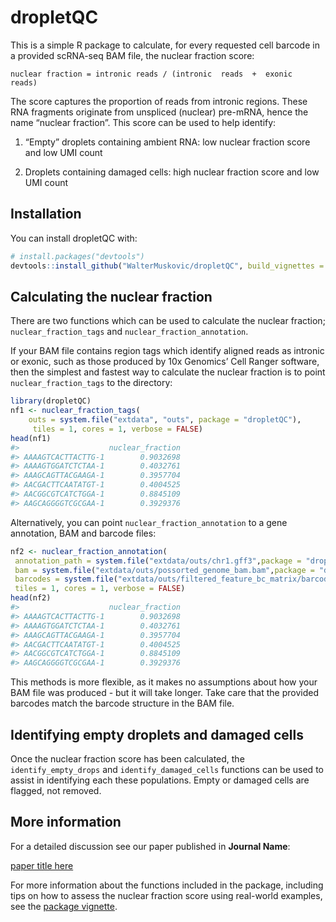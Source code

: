 
<!-- README.md is generated from README.Rmd. Please edit that file -->

# dropletQC

<!-- badges: start -->
<!-- badges: end -->

This is a simple R package to calculate, for every requested cell
barcode in a provided scRNA-seq BAM file, the nuclear fraction score:

    nuclear fraction = intronic reads / (intronic  reads  +  exonic  reads)

The score captures the proportion of reads from intronic regions. These
RNA fragments originate from unspliced (nuclear) pre-mRNA, hence the
name “nuclear fraction”. This score can be used to help identify:

1.  “Empty” droplets containing ambient RNA: low nuclear fraction score
    and low UMI count

2.  Droplets containing damaged cells: high nuclear fraction score and
    low UMI count

## Installation

You can install dropletQC with:

``` r
# install.packages("devtools")
devtools::install_github("WalterMuskovic/dropletQC", build_vignettes = TRUE)
```

## Calculating the nuclear fraction

There are two functions which can be used to calculate the nuclear
fraction; `nuclear_fraction_tags` and `nuclear_fraction_annotation`.

If your BAM file contains region tags which identify aligned reads as
intronic or exonic, such as those produced by 10x Genomics’ Cell Ranger
software, then the simplest and fastest way to calculate the nuclear
fraction is to point `nuclear_fraction_tags` to the directory:

``` r
library(dropletQC)
nf1 <- nuclear_fraction_tags(
    outs = system.file("extdata", "outs", package = "dropletQC"),
     tiles = 1, cores = 1, verbose = FALSE)
head(nf1)
#>                    nuclear_fraction
#> AAAAGTCACTTACTTG-1        0.9032698
#> AAAAGTGGATCTCTAA-1        0.4032761
#> AAAGCAGTTACGAAGA-1        0.3957704
#> AACGACTTCAATATGT-1        0.4004525
#> AACGGCGTCATCTGGA-1        0.8845109
#> AAGCAGGGGTCGCGAA-1        0.3929376
```

Alternatively, you can point `nuclear_fraction_annotation` to a gene
annotation, BAM and barcode files:

``` r
nf2 <- nuclear_fraction_annotation(
 annotation_path = system.file("extdata/outs/chr1.gff3",package = "dropletQC"),
 bam = system.file("extdata/outs/possorted_genome_bam.bam",package = "dropletQC"),
 barcodes = system.file("extdata/outs/filtered_feature_bc_matrix/barcodes.tsv.gz",package = "dropletQC"),
 tiles = 1, cores = 1, verbose = FALSE)
head(nf2)
#>                    nuclear_fraction
#> AAAAGTCACTTACTTG-1        0.9032698
#> AAAAGTGGATCTCTAA-1        0.4032761
#> AAAGCAGTTACGAAGA-1        0.3957704
#> AACGACTTCAATATGT-1        0.4004525
#> AACGGCGTCATCTGGA-1        0.8845109
#> AAGCAGGGGTCGCGAA-1        0.3929376
```

This methods is more flexible, as it makes no assumptions about how your
BAM file was produced - but it will take longer. Take care that the
provided barcodes match the barcode structure in the BAM file.

## Identifying empty droplets and damaged cells

Once the nuclear fraction score has been calculated, the
`identify_empty_drops` and `identify_damaged_cells` functions can be
used to assist in identifying each these populations. Empty or damaged
cells are flagged, not removed.

## More information

For a detailed discussion see our paper published in **Journal Name**:

[paper title here](https://www.google.com)

For more information about the functions included in the package,
including tips on how to assess the nuclear fraction score using
real-world examples, see the [package
vignette](https://waltermuskovic.github.io/dropletQC/articles/dropletQC.html).
